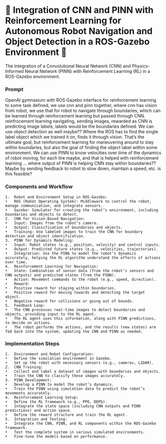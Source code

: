 # :robot: Integration of CNN and PINN with Reinforcement Learning for Autonomous Robot Navigation and Object Detection in a ROS-Gazebo Environment :robot:
The integration of a Convolutional Neural Network (CNN) and Physics-Informed Neural Network (PINN) with Reinforcement Learning (RL) in a ROS-Gazebo environment.

### Prompt
OpenAI gymnasium with ROS Gazebo interface for reinforcement learning to some task defined, we use cnn and pinn together, where cnn has vision from robot, we use that for robot to navigate through boundaries, which can be learned through reinforcement learning but passed through CNN. reinfrocement learning navigating, sending images, rewarded as CNN is predicting image labels, labels would be the boundaries defined. We can use object detection as well maybe?? Where the ROS has to find the single label object which we trained it on, finds it through vision. That’s the ultimate goal, but reinforcement learning for maneuvering around to stay within boundaries, but also the goal of finding the object label within some environment. We can use PINN to know velocities over time of the dynamics of robot moving, for each tire maybe, and that is helped with reinforcement learning … where output of PINN is helping CNN stay within boundaries?? Maybe by sending feedback to robot to slow down, maintain a speed, etc. is this feasible? 

### Components and Workflow

	1.	Robot and Environment Setup in ROS-Gazebo:
	•	ROS (Robot Operating System): Middleware to control the robot, manage communication, and integrate sensors.
	•	Gazebo: Simulator for creating the robot’s environment, including boundaries and objects to detect.
	2.	CNN for Vision-Based Navigation:
	•	Input: Images from the robot’s camera.
	•	Output: Classification of boundaries and objects.
	•	Training: Use labeled images to train the CNN for boundary detection and object identification.
	3.	PINN for Dynamics Modeling:
	•	Input: Robot states (e.g., position, velocity) and control inputs.
	•	Output: Predicted future states (e.g., velocities, trajectories).
	•	Integration: Use the PINN to model the robot’s dynamics accurately, helping the RL algorithm understand the effects of actions over time.
	4.	Reinforcement Learning for Navigation:
	•	State: Combination of sensor data (from the robot’s sensors and CNN outputs) and predicted states (from the PINN).
	•	Action: Movement commands to the robot (e.g., speed, direction).
	•	Reward:
	•	Positive reward for staying within boundaries.
	•	Positive reward for moving towards and detecting the target object.
	•	Negative reward for collisions or going out of bounds.
	5.	Feedback Loop:
	•	The CNN processes real-time images to detect boundaries and objects, providing input to the RL agent.
	•	The RL agent uses this information, along with PINN predictions, to decide on actions.
	•	The robot performs the actions, and the results (new states) are fed back into the system, updating the CNN and PINN as needed.

### Implementation Steps

	1.	Environment and Robot Configuration:
	•	Define the simulation environment in Gazebo.
	•	Set up the robot with necessary sensors (e.g., cameras, LIDAR).
	2.	CNN Training:
	•	Collect and label a dataset of images with boundaries and objects.
	•	Train the CNN to classify these images accurately.
	3.	PINN Development:
	•	Develop a PINN to model the robot’s dynamics.
	•	Train the PINN using simulation data to predict the robot’s movements accurately.
	4.	Reinforcement Learning Setup:
	•	Define the RL framework (e.g., PPO, DDPG).
	•	Integrate the state space (including CNN outputs and PINN predictions) and action space.
	•	Define the reward structure and train the RL agent.
	5.	Integration and Testing:
	•	Integrate the CNN, PINN, and RL components within the ROS-Gazebo framework.
	•	Test the complete system in various simulated environments.
	•	Fine-tune the models based on performance.